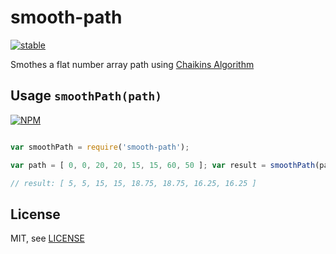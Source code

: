 # smooth-path

[![stable](http://badges.github.io/stability-badges/dist/stable.svg)](http://github.com/badges/stability-badges)

Smothes a flat number array path using [Chaikins Algorithm](http://www.idav.ucdavis.edu/education/CAGDNotes/Chaikins-Algorithm/Chaikins-Algorithm.html)

## Usage `smoothPath(path)`

[![NPM](https://nodei.co/npm/smooth-path.png?downloads=true)](https://nodei.co/npm/smooth-path/)


```js 

var smoothPath = require('smooth-path');

var path = [ 0, 0, 20, 20, 15, 15, 60, 50 ]; var result = smoothPath(path);

// result: [ 5, 5, 15, 15, 18.75, 18.75, 16.25, 16.25 ] 

```

## License

MIT, see [LICENSE](http://github.com/stbaer/smooth-path/blob/master/LICENSE)
